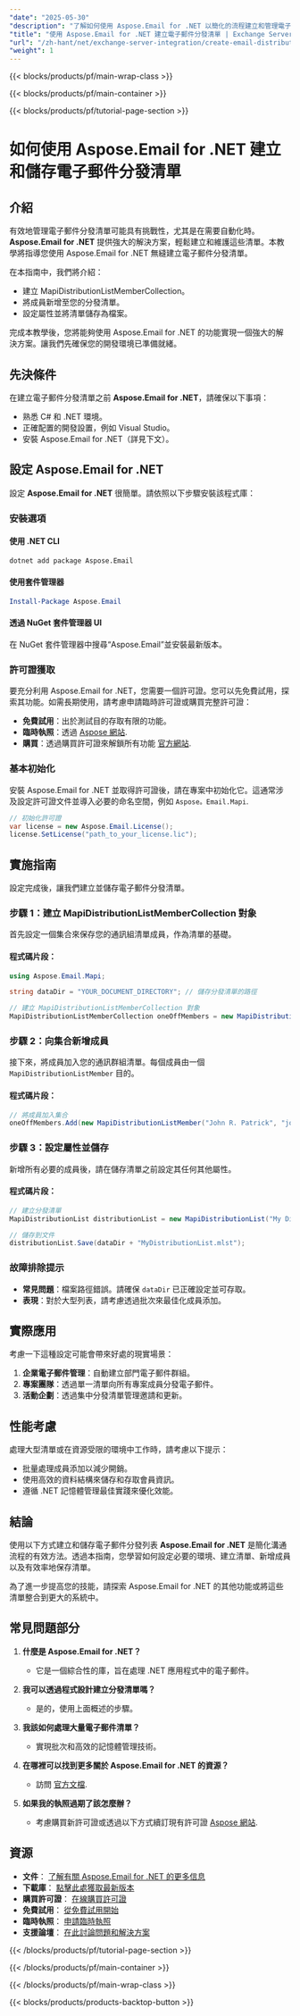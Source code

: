 ```yaml
---
"date": "2025-05-30"
"description": "了解如何使用 Aspose.Email for .NET 以簡化的流程建立和管理電子郵件分發清單。本指南提供高效整合的逐步說明。"
"title": "使用 Aspose.Email for .NET 建立電子郵件分發清單 | Exchange Server 整合指南"
"url": "/zh-hant/net/exchange-server-integration/create-email-distribution-list-aspose-dotnet/"
"weight": 1
---
```


{{< blocks/products/pf/main-wrap-class >}}

{{< blocks/products/pf/main-container >}}

{{< blocks/products/pf/tutorial-page-section >}}
# 如何使用 Aspose.Email for .NET 建立和儲存電子郵件分發清單

## 介紹

有效地管理電子郵件分發清單可能具有挑戰性，尤其是在需要自動化時。 **Aspose.Email for .NET** 提供強大的解決方案，輕鬆建立和維護這些清單。本教學將指導您使用 Aspose.Email for .NET 無縫建立電子郵件分發清單。

在本指南中，我們將介紹：
- 建立 MapiDistributionListMemberCollection。
- 將成員新增至您的分發清單。
- 設定屬性並將清單儲存為檔案。

完成本教學後，您將能夠使用 Aspose.Email for .NET 的功能實現一個強大的解決方案。讓我們先確保您的開發環境已準備就緒。

## 先決條件

在建立電子郵件分發清單之前 **Aspose.Email for .NET**，請確保以下事項：
- 熟悉 C# 和 .NET 環境。
- 正確配置的開發設置，例如 Visual Studio。
- 安裝 Aspose.Email for .NET（詳見下文）。

## 設定 Aspose.Email for .NET

設定 **Aspose.Email for .NET** 很簡單。請依照以下步驟安裝該程式庫：

### 安裝選項

#### 使用 .NET CLI
```bash
dotnet add package Aspose.Email
```

#### 使用套件管理器
```powershell
Install-Package Aspose.Email
```

#### 透過 NuGet 套件管理器 UI
在 NuGet 套件管理器中搜尋“Aspose.Email”並安裝最新版本。

### 許可證獲取

要充分利用 Aspose.Email for .NET，您需要一個許可證。您可以先免費試用，探索其功能。如需長期使用，請考慮申請臨時許可證或購買完整許可證：
- **免費試用**：出於測試目的存取有限的功能。
- **臨時執照**：透過 [Aspose 網站](https://purchase。aspose.com/temporary-license/).
- **購買**：透過購買許可證來解鎖所有功能 [官方網站](https://purchase。aspose.com/buy).

### 基本初始化

安裝 Aspose.Email for .NET 並取得許可證後，請在專案中初始化它。這通常涉及設定許可證文件並導入必要的命名空間，例如 `Aspose。Email.Mapi`.

```csharp
// 初始化許可證
var license = new Aspose.Email.License();
license.SetLicense("path_to_your_license.lic");
```

## 實施指南

設定完成後，讓我們建立並儲存電子郵件分發清單。

### 步驟 1：建立 MapiDistributionListMemberCollection 對象

首先設定一個集合來保存您的通訊組清單成員，作為清單的基礎。

#### 程式碼片段：
```csharp
using Aspose.Email.Mapi;

string dataDir = "YOUR_DOCUMENT_DIRECTORY"; // 儲存分發清單的路徑

// 建立 MapiDistributionListMemberCollection 對象
MapiDistributionListMemberCollection oneOffMembers = new MapiDistributionListMemberCollection();
```

### 步驟 2：向集合新增成員

接下來，將成員加入您的通訊群組清單。每個成員由一個 `MapiDistributionListMember` 目的。

#### 程式碼片段：
```csharp
// 將成員加入集合
oneOffMembers.Add(new MapiDistributionListMember("John R. Patrick", "john@example.com"));
```

### 步驟 3：設定屬性並儲存

新增所有必要的成員後，請在儲存清單之前設定其任何其他屬性。

#### 程式碼片段：
```csharp
// 建立分發清單
MapiDistributionList distributionList = new MapiDistributionList("My Distribution List", oneOffMembers);

// 儲存到文件
distributionList.Save(dataDir + "MyDistributionList.mlst");
```

### 故障排除提示
- **常見問題**：檔案路徑錯誤。請確保 `dataDir` 已正確設定並可存取。
- **表現**：對於大型列表，請考慮透過批次來最佳化成員添加。

## 實際應用

考慮一下這種設定可能會帶來好處的現實場景：
1. **企業電子郵件管理**：自動建立部門電子郵件群組。
2. **專案團隊**：透過單一清單向所有專案成員分發電子郵件。
3. **活動企劃**：透過集中分發清單管理邀請和更新。

## 性能考慮

處理大型清單或在資源受限的環境中工作時，請考慮以下提示：
- 批量處理成員添加以減少開銷。
- 使用高效的資料結構來儲存和存取會員資訊。
- 遵循 .NET 記憶體管理最佳實踐來優化效能。

## 結論

使用以下方式建立和儲存電子郵件分發列表 **Aspose.Email for .NET** 是簡化溝通流程的有效方法。透過本指南，您學習如何設定必要的環境、建立清單、新增成員以及有效率地保存清單。 

為了進一步提高您的技能，請探索 Aspose.Email for .NET 的其他功能或將這些清單整合到更大的系統中。

## 常見問題部分

1. **什麼是 Aspose.Email for .NET？**
   - 它是一個綜合性的庫，旨在處理 .NET 應用程式中的電子郵件。

2. **我可以透過程式設計建立分發清單嗎？**
   - 是的，使用上面概述的步驟。

3. **我該如何處理大量電子郵件清單？**
   - 實現批次和高效的記憶體管理技術。

4. **在哪裡可以找到更多關於 Aspose.Email for .NET 的資源？**
   - 訪問 [官方文檔](https://reference。aspose.com/email/net/).

5. **如果我的執照過期了該怎麼辦？**
   - 考慮購買新許可證或透過以下方式續訂現有許可證 [Aspose 網站](https://purchase。aspose.com/buy).

## 資源
- **文件**： [了解有關 Aspose.Email for .NET 的更多信息](https://reference.aspose.com/email/net/)
- **下載庫**： [點擊此處獲取最新版本](https://releases.aspose.com/email/net/)
- **購買許可證**： [在線購買許可證](https://purchase.aspose.com/buy)
- **免費試用**： [從免費試用開始](https://releases.aspose.com/email/net/)
- **臨時執照**： [申請臨時執照](https://purchase.aspose.com/temporary-license/)
- **支援論壇**： [在此討論問題和解決方案](https://forum.aspose.com/c/email/10)

{{< /blocks/products/pf/tutorial-page-section >}}

{{< /blocks/products/pf/main-container >}}

{{< /blocks/products/pf/main-wrap-class >}}

{{< blocks/products/products-backtop-button >}}